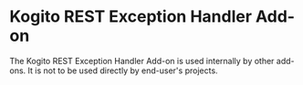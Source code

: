 # Kogito REST Exception Handler Add-on

The Kogito REST Exception Handler Add-on is used internally by other add-ons. It is not to be used directly by end-user's projects.
